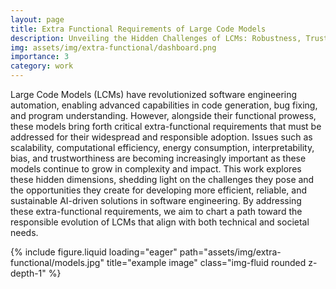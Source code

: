 ```yaml
---
layout: page
title: Extra Functional Requirements of Large Code Models
description: Unveiling the Hidden Challenges of LCMs: Robustness, Trustworthiness and Security
img: assets/img/extra-functional/dashboard.png
importance: 3
category: work
---
```


Large Code Models (LCMs) have revolutionized software engineering automation, enabling advanced capabilities in code generation, bug fixing, and program understanding. However, alongside their functional prowess, these models bring forth critical extra-functional requirements that must be addressed for their widespread and responsible adoption. Issues such as scalability, computational efficiency, energy consumption, interpretability, bias, and trustworthiness are becoming increasingly important as these models continue to grow in complexity and impact. This work explores these hidden dimensions, shedding light on the challenges they pose and the opportunities they create for developing more efficient, reliable, and sustainable AI-driven solutions in software engineering. By addressing these extra-functional requirements, we aim to chart a path toward the responsible evolution of LCMs that align with both technical and societal needs.

<div class="row">
    <div class="col-sm mt-9 mt-md-0">
        {% include figure.liquid loading="eager" path="assets/img/extra-functional/models.jpg" title="example image" class="img-fluid rounded z-depth-1" %}
    </div>
</div>
